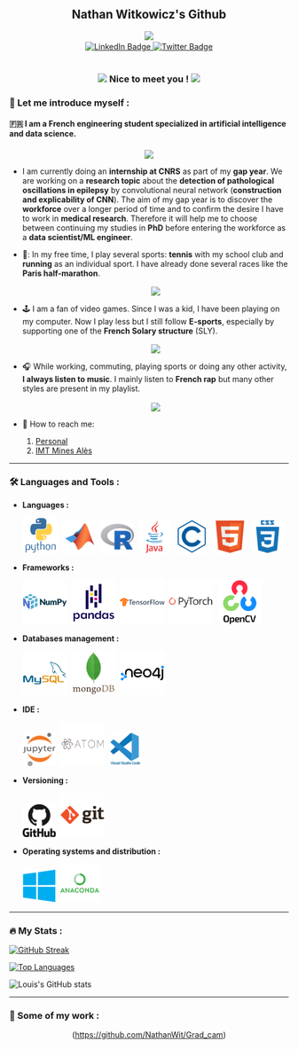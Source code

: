 <div id="Presentation" align = "center">  
  <h2>
    Nathan Witkowicz's Github
    
  </h2>
</div>


<div id="header" align="center">
  <img src="https://cdn.dribbble.com/users/2221077/screenshots/14110896/media/f6bd29562775b724409df2c851c5b49c.gif" width="225"/>
</div>

<div id="badges" align = "center">
  <a href="https://www.linkedin.com/in/nathan-witkowicz/">
    <img src="https://img.shields.io/badge/LinkedIn-blue?style=for-the-badge&logo=linkedin&logoColor=white" alt="LinkedIn Badge"/>
  </a>

  
  <a href="https://twitter.com/NathanWitkowicz">
    <img src="https://img.shields.io/badge/Twitter-1DA1F2?style=for-the-badge&logo=twitter&logoColor=white" alt="Twitter Badge"/>
  </a>  
</div>

<div id="counter" align="center">
  <img src="https://komarev.com/ghpvc/?username=NathanWit&style=flat-square&color=blue" alt=""/>
</div>

<div id="hey" align = "center">  
  <h3>
    <img src="https://media.giphy.com/media/hvRJCLFzcasrR4ia7z/giphy.gif" width="20"/>
    Nice to meet you !
    <img src="https://media.giphy.com/media/hvRJCLFzcasrR4ia7z/giphy.gif" width="20"/>
  </h3>
</div>


### :battery:  Let me introduce myself : 

#### 🇫🇷 I am a **French** engineering student specialized in **artificial intelligence and data science**.
 
  <div id ="AI" align="center">
    <img src="https://media.giphy.com/media/l4pTsNgkamxfk2ZLq/giphy.gif" width="450" align ="center">
  </div>  

- I am currently doing an **internship at CNRS** as part of my **gap year**. We are working on a **research topic** about the **detection of pathological oscillations in epilepsy** by convolutional neural network (**construction and explicability of CNN**). The aim of my gap year is to discover the **workforce** over a longer period of time and to confirm the desire I have to work in **medical research**. Therefore it will help me to choose between continuing my studies in **PhD**  before entering the workforce as a **data scientist/ML engineer**.


  
- 🎾: In my free time, I play several sports: **tennis** with my school club and **running** as an individual sport. I have already done several races like the **Paris half-marathon**.

  <div id ="CoupeDavis" align="center">
    <img src="https://live.francetvinfo.fr/uploads/2017/11/26/19/5a1b0471d3f85dda93000123.gif" width="450" align ="center">
  </div>  

- 🕹️ I am a fan of video games. Since I was a kid, I have been playing on my computer. Now I play less but I still follow **E-sports**, especially by supporting one of the **French Solary structure** (SLY).
  <div id ="SLY" align="center">
    <img src="https://c.tenor.com/XR2NC3JqAzAAAAAC/solary-solarmy.gif" width="450" align ="center">
  </div>  

- :headphones: While working, commuting, playing sports or doing any other activity, **I always listen to music**. I mainly listen to **French rap** but many other styles are present in my playlist. 
  <div id ="PNL" align="center">
    <img src="https://wave.fr/images/1916/09/pnl-au-dd-2.gif" width="450" align ="center">
  </div>  



- :email: How to reach me:
    1. [Personal](mailto:nathan.witkowicz@gmail.com?subject=[GitHub%20NathanWit]%20:%20)
    2. [IMT Mines Alès](mailto:nathan.witkowicz@mines-ales.org?subject=[GitHub%20NathanWit]%20:%20) 

---

### :hammer_and_wrench: Languages and Tools :

<div>
  
   - **Languages :** 
  
      <img src="https://github.com/devicons/devicon/blob/master/icons/python/python-original-wordmark.svg" title="Python" alt="Python" width="65" height="65"/>&nbsp;
      <img src="https://github.com/devicons/devicon/blob/master/icons/matlab/matlab-original.svg" title="Matlab" alt="Matlab" width="60" height="60"/>&nbsp;
      <img src="https://github.com/devicons/devicon/blob/master/icons/r/r-original.svg" title="R" alt="R" width="60" height="60"/>&nbsp;
      <img src="https://github.com/devicons/devicon/blob/master/icons/java/java-original-wordmark.svg" title="Java" alt="Java" width="60" height="60"/>&nbsp;
      <img src="https://github.com/devicons/devicon/blob/master/icons/c/c-line.svg" title="C" alt="C" width="60" height="60"/>&nbsp;
      <img src="https://github.com/devicons/devicon/blob/master/icons/html5/html5-original.svg" title="HTML5" alt="HTML" width="60" height="60"/>&nbsp;
      <img src="https://github.com/devicons/devicon/blob/master/icons/css3/css3-plain-wordmark.svg"  title="CSS3" alt="CSS" width="60" height="60"/>&nbsp;

   - **Frameworks :**      
  
      <img src="https://github.com/devicons/devicon/blob/master/icons/numpy/numpy-original-wordmark.svg" title="Numpy" alt="Numpy" width="80" height="80"/>&nbsp;
      <img src="https://github.com/devicons/devicon/blob/master/icons/pandas/pandas-original-wordmark.svg" title="Pandas" alt="Pandas" width="80" height="80"/>&nbsp;
      <img src="https://github.com/devicons/devicon/blob/master/icons/tensorflow/tensorflow-original-wordmark.svg" title="Tensorflow" alt="Tensorflow" width="80" height="80"/>&nbsp;
      <img src="https://github.com/devicons/devicon/blob/master/icons/pytorch/pytorch-original-wordmark.svg" title="Pytorch" alt="Pytorch" width="80" height="80"/>&nbsp;
  <img src="https://github.com/devicons/devicon/blob/master/icons/opencv/opencv-original-wordmark.svg" title="OpenCV" alt="OpenCV" width="80" height="80"/>&nbsp;
  
   - **Databases management :**   
  
       <img src="https://github.com/devicons/devicon/blob/master/icons/mysql/mysql-original-wordmark.svg" title="MySQL"  alt="MySQL" width="80" height="80"/>&nbsp;
      <img src="https://github.com/devicons/devicon/blob/master/icons/mongodb/mongodb-original-wordmark.svg" title="MongoDB" alt="MongoDB" width="80" height="80"/>&nbsp;
  <img src="https://github.com/devicons/devicon/blob/master/icons/neo4j/neo4j-original-wordmark.svg" title="Neo4j" alt="Neo4j" width="80" height="80"/>&nbsp;
  
        
  
  - **IDE :**
  
      <img src="https://github.com/devicons/devicon/blob/master/icons/jupyter/jupyter-original-wordmark.svg" title="Jupyter" alt="Jupyter" width="60" height="60"/>&nbsp;
      <img src="https://github.com/devicons/devicon/blob/master/icons/atom/atom-original-wordmark.svg" title="Atom" alt="Atom" width="80" height="80"/>&nbsp;
      <img src="https://github.com/devicons/devicon/blob/master/icons/vscode/vscode-original-wordmark.svg" title="VSCode" alt="VSCode" width="60" height="60"/>&nbsp;
    
  - **Versioning :**   
  
      <img src="https://github.com/devicons/devicon/blob/master/icons/github/github-original-wordmark.svg" title="GitHub" alt="GitHub" width="60" height="60"/>&nbsp; 
      <img src="https://github.com/devicons/devicon/blob/master/icons/git/git-original-wordmark.svg" title="Git" alt="Git" width="80" height="80"/>
      

  - **Operating systems and distribution :**  
  
      <img src="https://github.com/devicons/devicon/blob/master/icons/windows8/windows8-original.svg" title="Windows" alt="Windows" width="60" height="60"/>&nbsp;
      <img src="https://github.com/devicons/devicon/blob/master/icons/anaconda/anaconda-original-wordmark.svg" title="Anaconda" alt="Anaconda" width="70" height="70"/>&nbsp;


</div>
  


---

### :fire: My Stats :

[![GitHub Streak](http://github-readme-streak-stats.herokuapp.com?user=NathanWit&theme=github-dark-blue&background=000000)](https://git.io/streak-stats)

[![Top Languages](https://github-readme-stats.vercel.app/api/top-langs/?username=NathanWit&layout=compact&theme=github_dark)](https://github.com/anuraghazra/github-readme-stats)

![Louis's GitHub stats](https://github-readme-stats.vercel.app/api?username=NathanWit&show_icons=true&theme=github_dark)

---

### :gift: Some of my work :

<div id ="Main repos" align="center">

  (https://github.com/NathanWit/Grad_cam)


</div>

<!--
Use this section for commentary
-->
